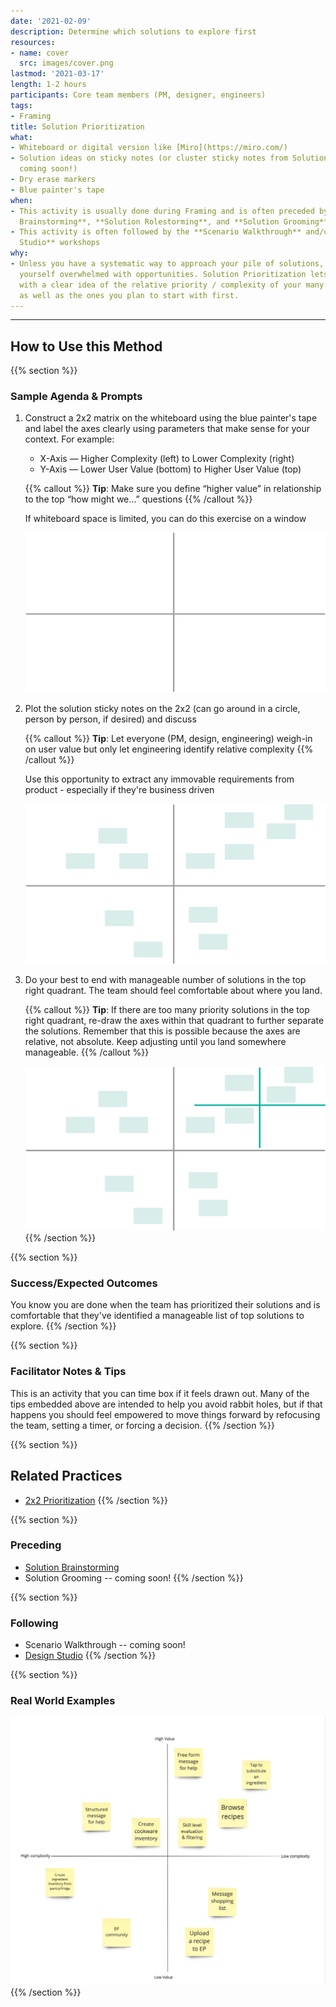 ```yaml
---
date: '2021-02-09'
description: Determine which solutions to explore first
resources:
- name: cover
  src: images/cover.png
lastmod: '2021-03-17'
length: 1-2 hours
participants: Core team members (PM, designer, engineers)
tags:
- Framing
title: Solution Prioritization
what:
- Whiteboard or digital version like [Miro](https://miro.com/)
- Solution ideas on sticky notes (or cluster sticky notes from Solution Grooming --
  coming soon!)
- Dry erase markers
- Blue painter's tape
when:
- This activity is usually done during Framing and is often preceded by the **Solution
  Brainstorming**, **Solution Rolestorming**, and **Solution Grooming** workshops
- This activity is often followed by the **Scenario Walkthrough** and/or **Design
  Studio** workshops
why:
- Unless you have a systematic way to approach your pile of solutions, you may find
  yourself overwhelmed with opportunities. Solution Prioritization lets you walk away
  with a clear idea of the relative priority / complexity of your many groomed ideas
  as well as the ones you plan to start with first.
---
```


---
## How to Use this Method

{{% section %}}
### Sample Agenda & Prompts
1. Construct a 2x2 matrix on the whiteboard using the blue painter's tape and label the axes clearly using parameters that make sense for your context. For example:
        
   - X-Axis — Higher Complexity (left) to Lower Complexity (right)
   - Y-Axis — Lower User Value (bottom) to Higher User Value (top)

   {{% callout %}}
   **Tip**: Make sure you define “higher value” in relationship to the top “how might we...” questions
   {{% /callout %}}

   If whiteboard space is limited, you can do this exercise on a window

   ![Empty 2x2 quadrant](images/step-1.png)

1. Plot the solution sticky notes on the 2x2 (can go around in a circle, person by person, if desired) and discuss

   {{% callout %}}
   **Tip**: Let everyone (PM, design, engineering) weigh-in on user value but only let engineering identify relative complexity
   {{% /callout %}}

   Use this opportunity to extract any immovable requirements from product - especially if they're business driven
   
   ![Filled 2x2 quadrant](images/step-2.png)

1. Do your best to end with manageable number of solutions in the top right quadrant. The team should feel comfortable about where you land.

   {{% callout %}}
   **Tip**: If there are too many priority solutions in the top right quadrant, re-draw the axes within that quadrant to further separate the solutions. Remember that this is possible because the axes are relative, not absolute. Keep adjusting until you land somewhere manageable.
   {{% /callout %}}

   ![Nested 2x2 quadrant](images/step-3.png)
{{% /section %}}

{{% section %}}
### Success/Expected Outcomes
You know you are done when the team has prioritized their solutions and is comfortable that they've identified a manageable list of top solutions to explore.
{{% /section %}}

{{% section %}}
### Facilitator Notes & Tips

This is an activity that you can time box if it feels drawn out. Many of the tips embedded above are intended to help you avoid rabbit holes, but if that happens you should feel empowered to move things forward by refocusing the team, setting a timer, or forcing a decision.
{{% /section %}}

{{% section %}}
## Related Practices
- [2x2 Prioritization](/practices/2x2)
{{% /section %}}

{{% section %}}
### Preceding
- [Solution Brainstorming](/practices/solution-brainstorming)
- Solution Grooming -- coming soon!
{{% /section %}}

{{% section %}}
### Following
- Scenario Walkthrough -- coming soon!
- [Design Studio](/practices/design-studio)
{{% /section %}}

{{% section %}}
### Real World Examples
![Digital two by two with prioritized solutions](images/example-6.jpg)
{{% /section %}}
